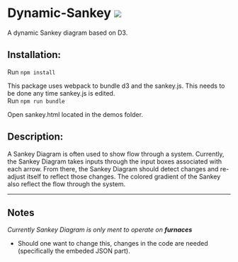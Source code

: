 # Dynamic-Sankey [![](https://img.shields.io/badge/license-MIT-blue.svg)](https://github.com/ORNL-AMO/Dynamic-Sankey/blob/master/LICENSE.txt)

A dynamic Sankey diagram based on D3.

## Installation:
Run `npm install`  

This package uses webpack to bundle d3 and the sankey.js. This needs to be done any time sankey.js is edited.  
Run `npm run bundle`  

Open sankey.html located in the demos folder.

## Description:

A Sankey Diagram is often used to show flow through a system.
Currently, the Sankey Diagram takes inputs through the input boxes
associated with each arrow. From there, the Sankey Diagram should 
detect changes and re-adjust itself to reflect those changes.
The colored gradient of the Sankey also reflect the flow 
through the system. 

---

## Notes
*Currently Sankey Diagram is only ment to operate on **furnaces***  
* Should one want to change this, changes in the code are needed (specifically the embeded JSON part).
